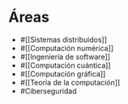 # Áreas

- #[[Sistemas distribuidos]]
- #[[Computación numérica]]
- #[[Ingeniería de software]]
- #[[Computación cuántica]]
- #[[Computación gráfica]]
- #[[Teoría de la computación]]
- #Ciberseguridad
